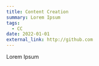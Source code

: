 ```yaml
---
title: Content Creation
summary: Lorem Ipsum
tags:
  - CC
date: 2022-01-01
external_link: http://github.com
---
```


Lorem Ipsum
